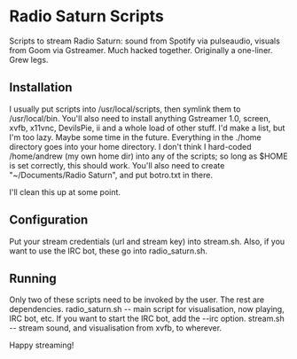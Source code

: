 # Radio Saturn Scripts

Scripts to stream Radio Saturn: sound from Spotify via pulseaudio, visuals from Goom via Gstreamer. Much hacked together. Originally a one-liner. Grew legs.

Installation
------------

I usually put scripts into /usr/local/scripts, then symlink them to /usr/local/bin. You'll also need to install anything Gstreamer 1.0, screen, xvfb, x11vnc, DevilsPie, ii and a whole load of other stuff. I'd make a list, but I'm too lazy. Maybe some time in the future. Everything in the ./home directory goes into your home directory. I don't think I hard-coded /home/andrew (my own home dir) into any of the scripts; so long as $HOME is set correctly, this should work. You'll also need to create "~/Documents/Radio Saturn", and put botro.txt in there.

I'll clean this up at some point.

Configuration
-------------

Put your stream credentials (url and stream key) into stream.sh. Also, if you want to use the IRC bot, these go into radio_saturn.sh.

Running
-------

Only two of these scripts need to be invoked by the user. The rest are dependencies.
radio_saturn.sh -- main script for visualisation, now playing, IRC bot, etc. If you want to start the IRC bot, add the --irc option.
stream.sh -- stream sound, and visualisation from xvfb, to wherever.

Happy streaming!
